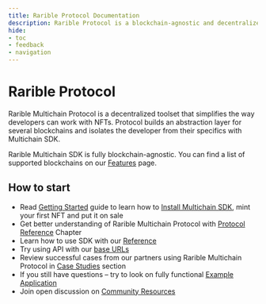 ```yaml
---
title: Rarible Protocol Documentation
description: Rarible Protocol is a blockchain-agnostic and decentralized tool to query, issue, and trade NFTs. How to make NFT marketplace
hide:
- toc
- feedback
- navigation
---
```


# Rarible Protocol

Rarible Multichain Protocol is a decentralized toolset that simplifies the way developers can work with NFTs. Protocol builds an abstraction layer for several blockchains and isolates the developer from their specifics with Multichain SDK.

Rarible Multichain SDK is fully blockchain-agnostic. You can find a list of supported blockchains on our [Features](features.md) page.

## How to start

* Read [Getting Started](getting-started/quick-start.md) guide to learn how to [Install Multichain SDK](getting-started/quick-start.md#installation), mint your first NFT and put it on sale
* Get better understanding of Rarible Multichain Protocol with [Protocol Reference](overview/union.md) Chapter
* Learn how to use SDK with our [Reference](reference/mint.md)
* Try using API with our [base URLs](api-reference.md)
* Review successful cases from our partners using Rarible Multichain Protocol in [Case Studies](use-cases/picnic.md) section
* If you still have questions – try to look on fully functional [Example Application](https://github.com/rarible/example)
* Join open discussion on [Community Resources](getting-started/community.md)
